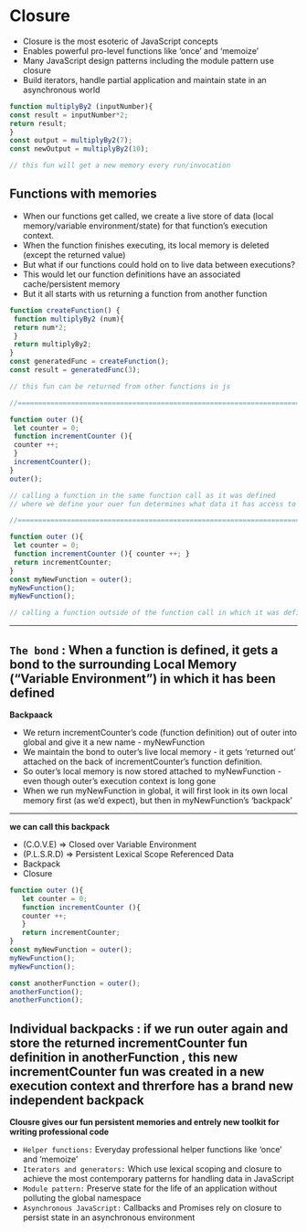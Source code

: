 # Closure
- Closure is the most esoteric of JavaScript concepts
- Enables powerful pro-level functions like ‘once’ and ‘memoize’
- Many JavaScript design patterns including the module pattern use closure
- Build iterators, handle partial application and maintain state in an asynchronous world
```javascript
function multiplyBy2 (inputNumber){
const result = inputNumber*2;
return result;
}
const output = multiplyBy2(7);
const newOutput = multiplyBy2(10);

// this fun will get a new memory every run/invocation
```

## Functions with memories
- When our functions get called, we create a live store of data (local memory/variable environment/state) for that function’s execution context.
- When the function finishes executing, its local memory is deleted (except the returned value)
- But what if our functions could hold on to live data between executions?
- This would let our function definitions have an associated cache/persistent memory
- But it all starts with us returning a function from another function
```javascript
function createFunction() {
 function multiplyBy2 (num){
 return num*2;
 }
 return multiplyBy2;
}
const generatedFunc = createFunction();
const result = generatedFunc(3);

// this fun can be returned from other functions in js

//=======================================================================

function outer (){
 let counter = 0;
 function incrementCounter (){
 counter ++;
 }
 incrementCounter();
}
outer();

// calling a function in the same function call as it was defined
// where we define your ouer fun determines what data it has access to when you call it

//=========================================================================================

function outer (){
 let counter = 0;
 function incrementCounter (){ counter ++; }
 return incrementCounter;
}
const myNewFunction = outer();
myNewFunction();
myNewFunction();

// calling a function outside of the function call in which it was defined
```
---

**`The bond`** : When a function is defined, it gets a bond to the surrounding Local Memory
(“Variable Environment”) in which it has been defined
---
**Backpaack**
- We return incrementCounter’s code (function definition) out of outer into global and give it a new name - myNewFunction
- We maintain the bond to outer’s live local memory - it gets ‘returned out’ attached on the back of incrementCounter’s function definition.
- So outer’s local memory is now stored attached to myNewFunction - even though outer’s execution context is long gone
- When we run myNewFunction in global, it will first look in its own local memory first (as we’d expect), but then in myNewFunction’s ‘backpack’
---
**we can call this backpack**
- (C.O.V.E) => Closed over Variable Environment
- (P.L.S.R.D) => Persistent Lexical Scope Referenced Data
- Backpack
- Closure

```javascript
function outer (){
   let counter = 0;
   function incrementCounter (){
   counter ++;
   }
   return incrementCounter;
}
const myNewFunction = outer();
myNewFunction();
myNewFunction();

const anotherFunction = outer();
anotherFunction();
anotherFunction();
```
**Individual backpacks** : if we run outer again and store the returned incrementCounter fun definition in anotherFunction , this new incrementCounter fun was created in a new execution context and threrfore has a brand new independent backpack
---
**Clousre gives our fun persistent memories and entrely new toolkit for writing professional code**
- `Helper functions:` Everyday professional helper functions like ‘once’ and ‘memoize’
- `Iterators and generators:` Which use lexical scoping and closure to achieve the most contemporary patterns for handling data in JavaScript
- `Module pattern:` Preserve state for the life of an application without polluting the global namespace
- `Asynchronous JavaScript:` Callbacks and Promises rely on closure to persist state in an asynchronous environment






































